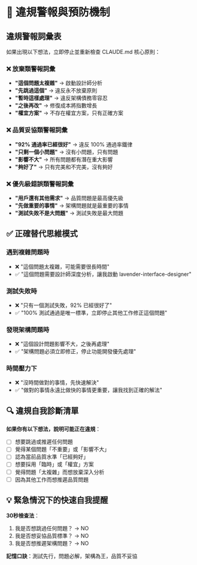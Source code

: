 # 🚨 違規警報與預防機制

## 違規警報詞彙表

如果出現以下想法，立即停止並重新檢查 CLAUDE.md 核心原則：

### ❌ 放棄類警報詞彙

- **"這個問題太複雜"** → 啟動設計師分析
- **"先跳過這個"** → 違反永不放棄原則
- **"暫時這樣處理"** → 違反架構債務零容忍
- **"之後再改"** → 修復成本將指數增長
- **"權宜方案"** → 不存在權宜方案，只有正確方案

### ❌ 品質妥協類警報詞彙

- **"92% 通過率已經很好"** → 違反 100% 通過率鐵律
- **"只剩一個小問題"** → 沒有小問題，只有問題
- **"影響不大"** → 所有問題都有潛在重大影響
- **"夠好了"** → 只有完美和不完美，沒有夠好

### ❌ 優先級錯誤類警報詞彙

- **"用戶還有其他需求"** → 品質問題是最高優先級
- **"先做重要的事情"** → 架構問題就是最重要的事情
- **"測試失敗不是大問題"** → 測試失敗是最大問題

## ✅ 正確替代思維模式

### 遇到複雜問題時

- ❌ "這個問題太複雜，可能需要很長時間"
- ✅ "這個問題需要設計師深度分析，讓我啟動 lavender-interface-designer"

### 測試失敗時

- ❌ "只有一個測試失敗，92% 已經很好了"
- ✅ "100% 測試通過是唯一標準，立即停止其他工作修正這個問題"

### 發現架構問題時

- ❌ "這個設計問題影響不大，之後再處理"
- ✅ "架構問題必須立即修正，停止功能開發優先處理"

### 時間壓力下

- ❌ "沒時間做對的事情，先快速解決"
- ✅ "做對的事情永遠比做快的事情更重要，讓我找到正確的解法"

## 🔍 違規自我診斷清單

**如果你有以下想法，說明可能正在違規**：

- [ ] 想要跳過或推遲任何問題
- [ ] 覺得某個問題「不重要」或「影響不大」
- [ ] 認為當前品質水準「已經夠好」
- [ ] 想要採用「臨時」或「權宜」方案
- [ ] 覺得問題「太複雜」而想放棄深入分析
- [ ] 因為其他工作而想推遲品質問題

## 💡 緊急情況下的快速自我提醒

**30秒檢查法**：

1. 我是否想跳過任何問題？ → NO
2. 我是否想妥協品質標準？ → NO
3. 我是否想推遲架構問題？ → NO

**記憶口訣**：測試先行，問題必解，架構為王，品質不妥協
